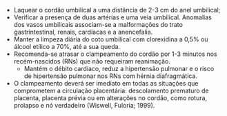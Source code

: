 - Laquear o cordão umbilical a uma distância de 2-3 cm do anel umbilical;
- Verificar a presença de duas artérias e uma veia umbilical. Anomalias dos vasos umbilicais associam-se a malformações do trato gastrintestinal, renais, cardíacas e a anencefalia.
- Manter a limpeza diária do coto umbilical com clorexidina a 0,5% ou álcool etílico a 70%, até a sua queda.
- Recomenda-se atrasar o clampeamento do cordão por 1-3 minutos nos recém-nascidos (RNs) que não requeiram reanimação.
	- Mantém o débito cardíaco, reduz a hipertensão pulmonar e o risco de hipertensão pulmonar nos RNs com hérnia diafragmática. 
- O clampeamento deverá ser imediato em todas as situações que comprometem a circulação placentária: descolamento prematuro de placenta, placenta prévia ou em alterações no cordão, como rotura, prolapso e nó verdadeiro (Wiswell, Fuloria; 1999).